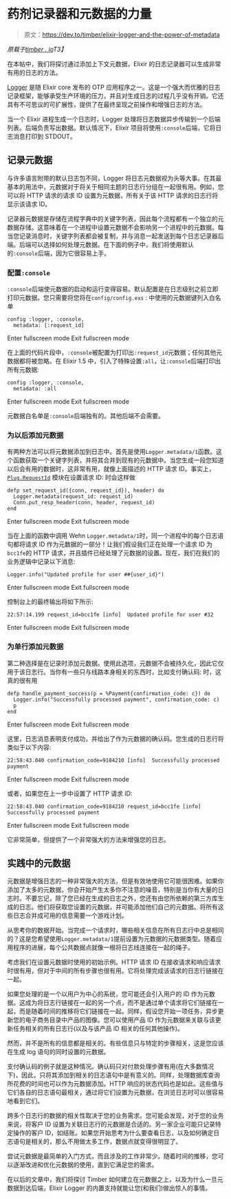 # 药剂记录器和元数据的力量

> 原文：<https://dev.to/timber/elixir-logger-and-the-power-of-metadata>

*原载于[timber . io](https://timber.io/blog/elixir-logger-and-the-power-of-metadata)T3】*

在本帖中，我们将探讨通过添加上下文元数据，Elixir 的日志记录器可以生成非常有用的日志的方法。

[Logger](https://hexdocs.pm/logger/Logger.html) 是随 Elixir core 发布的 OTP 应用程序之一。这是一个强大而优雅的日志记录框架，能够承受生产环境的压力，并且对生成日志的过程几乎没有开销。它还具有不可思议的可扩展性，提供了在最终呈现之前操作和增强日志的方法。

当一个 Elixir 进程生成一个日志时，Logger 处理将日志数据异步传输到一个后端列表。后端负责写出数据。默认情况下，Elixir 项目将使用`:console`后端，它将日志消息打印到 STDOUT。

## 记录元数据

与许多语言附带的默认日志包不同，Logger 将日志元数据视为头等大事。在其最基本的用法中，元数据对于将关于相同主题的日志行分组在一起很有用。例如，您可以将 HTTP 请求的请求 ID 设置为元数据，所有关于该 HTTP 请求的日志行将显示该请求 ID。

记录器元数据是存储在流程字典中的关键字列表，因此每个流程都有一个独立的元数据存储。这意味着在一个进程中设置元数据不会影响另一个进程中的元数据。每当您记录消息时，关键字列表都会被复制，并与消息一起发送到每个日志记录器后端。后端可以选择如何处理元数据。在下面的例子中，我们将使用默认的`:console`后端，因为它很容易上手。

### 配置`:console`

`:console`后端使元数据的启动和运行变得容易。默认配置是在日志级别之前立即打印元数据。您只需要将您将在`config/config.exs` :
中使用的元数据键列入白名单

```
config :logger, :console,
  metadata: [:request_id] 
```

Enter fullscreen mode Exit fullscreen mode

在上面的代码片段中，`:console`被配置为打印出`:request_id`元数据；任何其他元数据都将被忽略。在 Elixir 1.5 中，引入了特殊设置`:all`，让`:console`后端打印出所有元数据:

```
config :logger, :console,
  metadata: :all 
```

Enter fullscreen mode Exit fullscreen mode

元数据白名单是`:console`后端独有的。其他后端不会需要。

### 为以后添加元数据

有两种方法可以将元数据添加到日志中。首先是使用`Logger.metadata/1`函数。这个函数获取一个关键字列表，并将其合并到现有的元数据中。当您生成一段您知道以后会有用的数据时，这非常有用，就像上面描述的 HTTP 请求 ID。事实上， [`Plug.RequestId`](https://github.com/elixir-plug/plug/blob/v1.4.3/lib/plug/request_id.ex#L54) 模块在设置请求 ID:
时会这样做

```
defp set_request_id({conn, request_id}), header) do
  Logger.metadata(request_id: request_id)
  Conn.put_resp_header(conn, header, request_id)
end 
```

Enter fullscreen mode Exit fullscreen mode

当在上面的函数中调用 Wehn `Logger.metadata/1`时，同一个进程中的每个日志语句都将请求 ID 作为元数据的一部分！让我们假设我们正在处理一个请求 ID 为`bcc1fe`的 HTTP 请求，并且插件已经处理了元数据的设置。现在，我们在我们的业务逻辑中记录以下消息:

```
Logger.info("Updated profile for user ##{user_id}") 
```

Enter fullscreen mode Exit fullscreen mode

控制台上的最终输出将如下所示:

```
22:57:14.199 request_id=bcc1fe [info]  Updated profile for user #32 
```

Enter fullscreen mode Exit fullscreen mode

### 为单行添加元数据

第二种选择是在记录时添加元数据。使用此选项，元数据不会被持久化，因此它仅用于该日志行。当你有一些只与线路本身相关的东西时，比如支付确认码:
时，这真的很有用

```
defp handle_payment_success(p = %Payment{confirmation_code: c}) do
  Logger.info("Successfully processed payment", confirmation_code: c)
  p
end 
```

Enter fullscreen mode Exit fullscreen mode

这里，日志消息表明支付成功，并给出了作为元数据的确认码。您生成的日志行将类似于以下内容:

```
22:58:43.040 confirmation_code=9184210 [info]  Successfully processed payment 
```

Enter fullscreen mode Exit fullscreen mode

或者，如果您在上一步中设置了 HTTP 请求 ID:

```
22:58:43.040 confirmation_code=9184210 request_id=bcc1fe [info]  Successfully processed payment 
```

Enter fullscreen mode Exit fullscreen mode

它非常简单，但提供了一个非常强大的方法来增强您的日志。

## 实践中的元数据

元数据是增强日志的一种非常强大的方法，但是有效地使用它可能很困难。如果你添加了太多的元数据，你会开始产生太多你不注意的噪音，特别是当你有大量的日志时。不要忘记，除了您已经在生成的日志之外，您还有由您所依赖的第三方库生成的日志。他们将获取您设置的元数据，并可能添加他们自己的元数据。将所有这些日志合并成可用的信息需要一个游戏计划。

从思考你的数据开始。当完成一个请求时，哪些相关信息在所有日志行中总是相同的？这是您希望使用`Logger.metadata/1`提前设置为元数据的元数据类型。随着应用程序的进展，每个公共数据点就像一根将日志线连接在一起的绳子。

考虑我们在设置元数据时使用的初始示例。HTTP 请求 ID 在接收请求和响应请求时很有用，但对于中间的所有步骤也很有用。它将处理完成该请求的日志行链接在一起。

如果您处理的是一个以用户为中心的系统，您可能还会引入用户的 ID 作为元数据。这成为将日志行链接在一起的另一个点，而不是通过单个请求将它们链接在一起，而是随着时间的推移将它们链接在一起。同样，假设您开始一项任务，异步更新您的电子商务目录中产品的图像。您可以使用产品 ID 作为元数据来关联与该更新任务相关的所有日志行(以及与该产品 ID 相关的任何其他操作)。

然而，并不是所有的信息都是相关的。有些信息只与特定的步骤相关，这是您应该在生成 log 语句的同时设置的元数据。

支付确认码的例子就是这种情况。确认码只对付款处理步骤有用(在大多数情况下)，因此，只将其添加到相关的日志语句中是有意义的。同样，处理数据库查询所花费的时间也可以作为元数据添加。HTTP 响应的状态代码也是如此。这些值与它们各自的日志语句最相关，通过将它们设置为元数据，在浏览日志时可以很容易地看到它们。

跨多个日志行的数据的相关性取决于您的业务需求。您可能会发现，对于您的业务来说，将客户 ID 设置为关联日志行的元数据是合适的。另一家企业可能只记录特定操作的客户 ID，如结账。如果您开始思考为什么要查看日志，以及如何确定日志语句是相关的，那么不用做太多工作，数据点就变得很明显了。

尝试元数据是最简单的入门方式，而且涉及的工作非常少。随着时间的推移，您可以逐渐改进和优化元数据的使用，直到它满足您的需求。

在以后的文章中，我们将探讨 Timber 如何建立在元数据之上，以及为什么一旦元数据到达后端，Elixir Logger 的内置支持就能让您(和我们)做出惊人的事情。